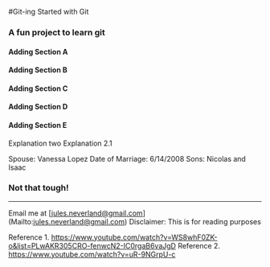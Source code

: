#Git-ing Started with Git

### A fun project to learn git
#### Adding Section A
#### Adding Section B
#### Adding Section C
#### Adding Section D
#### Adding Section E

Explanation two
Explanation 2.1

Spouse: Vanessa Lopez
Date of Marriage: 6/14/2008
Sons: Nicolas and Isaac

### Not that tough!
---

Email me at [jules.neverland@gmail.com] (Mailto:jules.neverland@gmail.com)
Disclaimer: This is for reading purposes

Reference 1. https://www.youtube.com/watch?v=WS8whF0ZK-o&list=PLwAKR305CRO-fenwcN2-IC0rgaB6vaJgD
Reference 2. https://www.youtube.com/watch?v=uR-9NGrpU-c